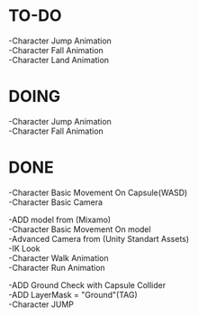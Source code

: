 # TO-DO
-Character Jump Animation <br>
-Character Fall Animation <br>
-Character Land Animation

# DOING
-Character Jump Animation <br>
-Character Fall Animation

# DONE
-Character Basic Movement On Capsule(WASD)<br> 
-Character Basic Camera

-ADD model from (Mixamo) <br>
-Character Basic Movement On model<br>
-Advanced Camera from (Unity Standart Assets)<br>
-IK Look<br>
-Character Walk Animation<br>
-Character Run Animation<br>

-ADD Ground Check with Capsule Collider<br>
-ADD LayerMask = "Ground"(TAG)<br>
-Character JUMP
